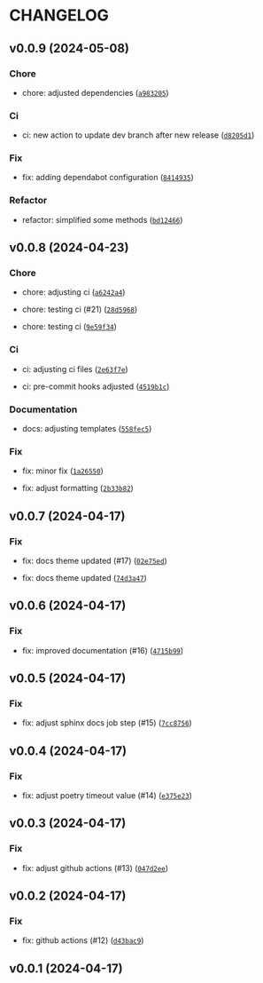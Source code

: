 # CHANGELOG



## v0.0.9 (2024-05-08)

### Chore

* chore: adjusted dependencies ([`a983205`](https://github.com/cpadil/sengledwifipy/commit/a9832055eb0c9ca4a48b6e4306619690faa224c5))

### Ci

* ci: new action to update dev branch after new release ([`d8205d1`](https://github.com/cpadil/sengledwifipy/commit/d8205d1417ced766ccfa528de7f6c93dca67f56e))

### Fix

* fix: adding dependabot configuration ([`8414935`](https://github.com/cpadil/sengledwifipy/commit/84149352cca2935838f35f1a2a9a65c3d381a638))

### Refactor

* refactor: simplified some methods ([`bd12466`](https://github.com/cpadil/sengledwifipy/commit/bd12466fc9a6d2eb1d60611b0ca0376bf542bb97))


## v0.0.8 (2024-04-23)

### Chore

* chore: adjusting ci ([`a6242a4`](https://github.com/cpadil/sengledwifipy/commit/a6242a4659aa6004ebb8b330be9670b0884fb84b))

* chore: testing ci (#21) ([`28d5968`](https://github.com/cpadil/sengledwifipy/commit/28d59689a4d106dbf33cb1753a0877c77cec4693))

* chore: testing ci ([`9e59f34`](https://github.com/cpadil/sengledwifipy/commit/9e59f3418307db3245c85ee698c2801f69b23960))

### Ci

* ci: adjusting ci files ([`2e63f7e`](https://github.com/cpadil/sengledwifipy/commit/2e63f7ea0ebb30cbced8ea4f46b8ce24c7c7cb34))

* ci: pre-commit hooks adjusted ([`4519b1c`](https://github.com/cpadil/sengledwifipy/commit/4519b1cfa76afa563109ea89e1f699ac65b2885f))

### Documentation

* docs: adjusting templates ([`558fec5`](https://github.com/cpadil/sengledwifipy/commit/558fec58f7fede34f4abdb68824cbad45e11a0ba))

### Fix

* fix: minor fix ([`1a26550`](https://github.com/cpadil/sengledwifipy/commit/1a26550716a4cd6d31a20acf1445668cf103b617))

* fix: adjust formatting ([`2b33b82`](https://github.com/cpadil/sengledwifipy/commit/2b33b825f66c7c362533883547b3e8665ab94925))


## v0.0.7 (2024-04-17)

### Fix

* fix: docs theme updated (#17) ([`02e75ed`](https://github.com/cpadil/sengledwifipy/commit/02e75ed1bb9c34d21ab92192112f4a11eb43680f))

* fix: docs theme updated ([`74d3a47`](https://github.com/cpadil/sengledwifipy/commit/74d3a4702670406cd76739587f1c5431a13080ee))


## v0.0.6 (2024-04-17)

### Fix

* fix: improved documentation (#16) ([`4715b99`](https://github.com/cpadil/sengledwifipy/commit/4715b990b2b11ab9ed4e45a8c9ddf9f8b14c5691))


## v0.0.5 (2024-04-17)

### Fix

* fix: adjust sphinx docs job step (#15) ([`7cc8756`](https://github.com/cpadil/sengledwifipy/commit/7cc87561db3593ec35f34864507276b9f7885c6f))


## v0.0.4 (2024-04-17)

### Fix

* fix: adjust poetry timeout value (#14) ([`e375e23`](https://github.com/cpadil/sengledwifipy/commit/e375e23e033f4086c7ca075498912ce74f910bf2))


## v0.0.3 (2024-04-17)

### Fix

* fix: adjust github actions (#13) ([`047d2ee`](https://github.com/cpadil/sengledwifipy/commit/047d2eeab212af0230e8f25a3bceab259b78a181))


## v0.0.2 (2024-04-17)

### Fix

* fix: github actions (#12) ([`d43bac9`](https://github.com/cpadil/sengledwifipy/commit/d43bac9f5215e1701d756f09b877dee986ac03fa))


## v0.0.1 (2024-04-17)
